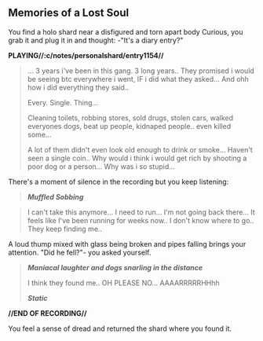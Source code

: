 ﻿## Memories of a Lost Soul

You find a holo shard near a disfigured and torn apart body
Curious, you grab it and plug it in and thought:
-"It's a diary entry?"

**PLAYING//:c/notes/personalshard/entry1154//**


> ... 3 years i've been in this gang. 3 long years.. They promised i would be seeing btc everywhere i went, IF i did what they asked... And ohh how i did everything they said.. 
> 
> Every. Single. Thing...
> 
> Cleaning toilets, robbing stores, sold drugs, stolen cars, walked everyones dogs, beat up people, kidnaped people.. even killed some... 
> 
> A lot of them didn't even look old enough to drink or smoke... 
Haven't seen a single coin..
Why would i think i would get rich by shooting a poor dog or a person... Why was i so stupid...

There's a moment of silence in the recording but you keep listening:

> ***Muffled Sobbing***

> I can't take this anymore... I need to run... I'm not going back
> there... It feels like I've been running for weeks now..  I don't know
> where to go.. They keep finding me.. 

A loud thump mixed with glass being broken and pipes falling brings your attention.
"Did he fell?"- you asked yourself. 

> ***Maniacal laughter and dogs snarling in the distance*** 
> 
> I think they found me.. OH PLEASE NO... AAAARRRRRHHhh
> 
> ***Static***


**//END OF RECORDING//**

You feel a sense of dread and returned the shard where you found it.  


